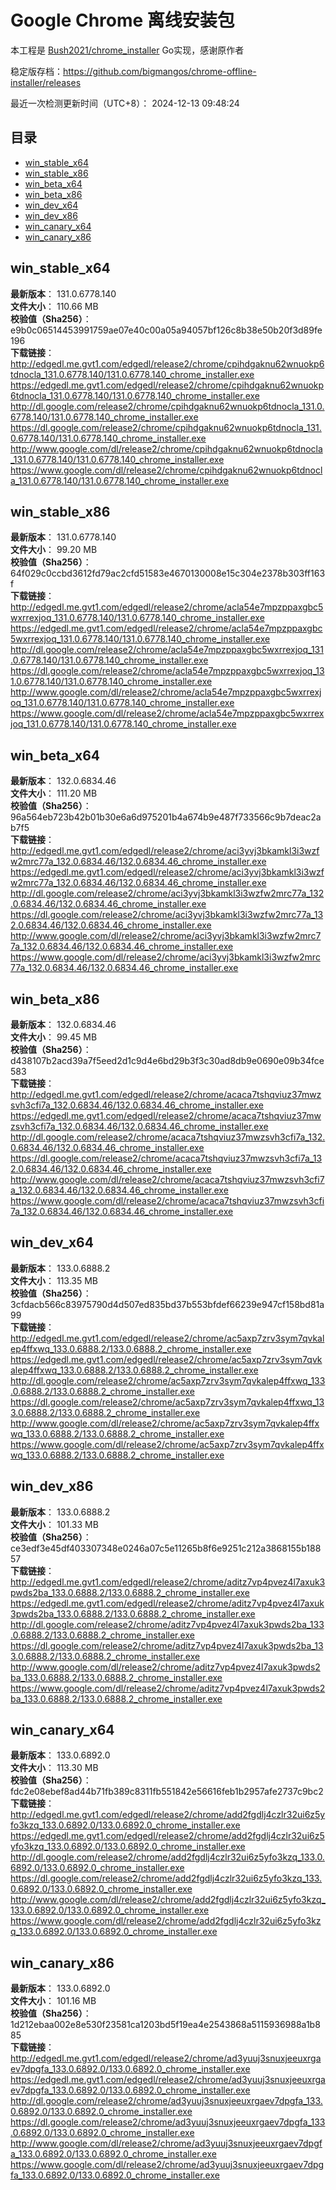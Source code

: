 # Google Chrome 离线安装包
本工程是 [Bush2021/chrome_installer](https://github.com/Bush2021/chrome_installer) Go实现，感谢原作者

稳定版存档：<https://github.com/bigmangos/chrome-offline-installer/releases>

最近一次检测更新时间（UTC+8）：
2024-12-13 09:48:24

## 目录
* [win_stable_x64](https://github.com/bigmangos/chrome-offline-installer?tab=readme-ov-file#win_stable_x64)
* [win_stable_x86](https://github.com/bigmangos/chrome-offline-installer?tab=readme-ov-file#win_stable_x86)
* [win_beta_x64](https://github.com/bigmangos/chrome-offline-installer?tab=readme-ov-file#win_beta_x64)
* [win_beta_x86](https://github.com/bigmangos/chrome-offline-installer?tab=readme-ov-file#win_beta_x86)
* [win_dev_x64](https://github.com/bigmangos/chrome-offline-installer?tab=readme-ov-file#win_dev_x64)
* [win_dev_x86](https://github.com/bigmangos/chrome-offline-installer?tab=readme-ov-file#win_dev_x86)
* [win_canary_x64](https://github.com/bigmangos/chrome-offline-installer?tab=readme-ov-file#win_canary_x64)
* [win_canary_x86](https://github.com/bigmangos/chrome-offline-installer?tab=readme-ov-file#win_canary_x86)

## win_stable_x64
**最新版本**： 131.0.6778.140  
**文件大小**： 110.66 MB  
**校验值（Sha256）**： e9b0c06514453991759ae07e40c00a05a94057bf126c8b38e50b20f3d89fe196  
**下载链接**：
http://edgedl.me.gvt1.com/edgedl/release2/chrome/cpihdgaknu62wnuokp6tdnocla_131.0.6778.140/131.0.6778.140_chrome_installer.exe
https://edgedl.me.gvt1.com/edgedl/release2/chrome/cpihdgaknu62wnuokp6tdnocla_131.0.6778.140/131.0.6778.140_chrome_installer.exe
http://dl.google.com/release2/chrome/cpihdgaknu62wnuokp6tdnocla_131.0.6778.140/131.0.6778.140_chrome_installer.exe
https://dl.google.com/release2/chrome/cpihdgaknu62wnuokp6tdnocla_131.0.6778.140/131.0.6778.140_chrome_installer.exe
http://www.google.com/dl/release2/chrome/cpihdgaknu62wnuokp6tdnocla_131.0.6778.140/131.0.6778.140_chrome_installer.exe
https://www.google.com/dl/release2/chrome/cpihdgaknu62wnuokp6tdnocla_131.0.6778.140/131.0.6778.140_chrome_installer.exe
## win_stable_x86
**最新版本**： 131.0.6778.140  
**文件大小**： 99.20 MB  
**校验值（Sha256）**： 64f029c0ccbd3612fd79ac2cfd51583e4670130008e15c304e2378b303ff163f  
**下载链接**：
http://edgedl.me.gvt1.com/edgedl/release2/chrome/acla54e7mpzppaxgbc5wxrrexjoq_131.0.6778.140/131.0.6778.140_chrome_installer.exe
https://edgedl.me.gvt1.com/edgedl/release2/chrome/acla54e7mpzppaxgbc5wxrrexjoq_131.0.6778.140/131.0.6778.140_chrome_installer.exe
http://dl.google.com/release2/chrome/acla54e7mpzppaxgbc5wxrrexjoq_131.0.6778.140/131.0.6778.140_chrome_installer.exe
https://dl.google.com/release2/chrome/acla54e7mpzppaxgbc5wxrrexjoq_131.0.6778.140/131.0.6778.140_chrome_installer.exe
http://www.google.com/dl/release2/chrome/acla54e7mpzppaxgbc5wxrrexjoq_131.0.6778.140/131.0.6778.140_chrome_installer.exe
https://www.google.com/dl/release2/chrome/acla54e7mpzppaxgbc5wxrrexjoq_131.0.6778.140/131.0.6778.140_chrome_installer.exe
## win_beta_x64
**最新版本**： 132.0.6834.46  
**文件大小**： 111.20 MB  
**校验值（Sha256）**： 96a564eb723b42b01b30e6a6d975201b4a674b9e487f733566c9b7deac2ab7f5  
**下载链接**：
http://edgedl.me.gvt1.com/edgedl/release2/chrome/aci3yvj3bkamkl3i3wzfw2mrc77a_132.0.6834.46/132.0.6834.46_chrome_installer.exe
https://edgedl.me.gvt1.com/edgedl/release2/chrome/aci3yvj3bkamkl3i3wzfw2mrc77a_132.0.6834.46/132.0.6834.46_chrome_installer.exe
http://dl.google.com/release2/chrome/aci3yvj3bkamkl3i3wzfw2mrc77a_132.0.6834.46/132.0.6834.46_chrome_installer.exe
https://dl.google.com/release2/chrome/aci3yvj3bkamkl3i3wzfw2mrc77a_132.0.6834.46/132.0.6834.46_chrome_installer.exe
http://www.google.com/dl/release2/chrome/aci3yvj3bkamkl3i3wzfw2mrc77a_132.0.6834.46/132.0.6834.46_chrome_installer.exe
https://www.google.com/dl/release2/chrome/aci3yvj3bkamkl3i3wzfw2mrc77a_132.0.6834.46/132.0.6834.46_chrome_installer.exe
## win_beta_x86
**最新版本**： 132.0.6834.46  
**文件大小**： 99.45 MB  
**校验值（Sha256）**： d438107b2acd39a7f5eed2d1c9d4e6bd29b3f3c30ad8db9e0690e09b34fce583  
**下载链接**：
http://edgedl.me.gvt1.com/edgedl/release2/chrome/acaca7tshqviuz37mwzsvh3cfi7a_132.0.6834.46/132.0.6834.46_chrome_installer.exe
https://edgedl.me.gvt1.com/edgedl/release2/chrome/acaca7tshqviuz37mwzsvh3cfi7a_132.0.6834.46/132.0.6834.46_chrome_installer.exe
http://dl.google.com/release2/chrome/acaca7tshqviuz37mwzsvh3cfi7a_132.0.6834.46/132.0.6834.46_chrome_installer.exe
https://dl.google.com/release2/chrome/acaca7tshqviuz37mwzsvh3cfi7a_132.0.6834.46/132.0.6834.46_chrome_installer.exe
http://www.google.com/dl/release2/chrome/acaca7tshqviuz37mwzsvh3cfi7a_132.0.6834.46/132.0.6834.46_chrome_installer.exe
https://www.google.com/dl/release2/chrome/acaca7tshqviuz37mwzsvh3cfi7a_132.0.6834.46/132.0.6834.46_chrome_installer.exe
## win_dev_x64
**最新版本**： 133.0.6888.2  
**文件大小**： 113.35 MB  
**校验值（Sha256）**： 3cfdacb566c83975790d4d507ed835bd37b553bfdef66239e947cf158bd81a99  
**下载链接**：
http://edgedl.me.gvt1.com/edgedl/release2/chrome/ac5axp7zrv3sym7qvkalep4ffxwq_133.0.6888.2/133.0.6888.2_chrome_installer.exe
https://edgedl.me.gvt1.com/edgedl/release2/chrome/ac5axp7zrv3sym7qvkalep4ffxwq_133.0.6888.2/133.0.6888.2_chrome_installer.exe
http://dl.google.com/release2/chrome/ac5axp7zrv3sym7qvkalep4ffxwq_133.0.6888.2/133.0.6888.2_chrome_installer.exe
https://dl.google.com/release2/chrome/ac5axp7zrv3sym7qvkalep4ffxwq_133.0.6888.2/133.0.6888.2_chrome_installer.exe
http://www.google.com/dl/release2/chrome/ac5axp7zrv3sym7qvkalep4ffxwq_133.0.6888.2/133.0.6888.2_chrome_installer.exe
https://www.google.com/dl/release2/chrome/ac5axp7zrv3sym7qvkalep4ffxwq_133.0.6888.2/133.0.6888.2_chrome_installer.exe
## win_dev_x86
**最新版本**： 133.0.6888.2  
**文件大小**： 101.33 MB  
**校验值（Sha256）**： ce3edf3e45df403307348e0246a07c5e11265b8f6e9251c212a3868155b18857  
**下载链接**：
http://edgedl.me.gvt1.com/edgedl/release2/chrome/aditz7vp4pvez4l7axuk3pwds2ba_133.0.6888.2/133.0.6888.2_chrome_installer.exe
https://edgedl.me.gvt1.com/edgedl/release2/chrome/aditz7vp4pvez4l7axuk3pwds2ba_133.0.6888.2/133.0.6888.2_chrome_installer.exe
http://dl.google.com/release2/chrome/aditz7vp4pvez4l7axuk3pwds2ba_133.0.6888.2/133.0.6888.2_chrome_installer.exe
https://dl.google.com/release2/chrome/aditz7vp4pvez4l7axuk3pwds2ba_133.0.6888.2/133.0.6888.2_chrome_installer.exe
http://www.google.com/dl/release2/chrome/aditz7vp4pvez4l7axuk3pwds2ba_133.0.6888.2/133.0.6888.2_chrome_installer.exe
https://www.google.com/dl/release2/chrome/aditz7vp4pvez4l7axuk3pwds2ba_133.0.6888.2/133.0.6888.2_chrome_installer.exe
## win_canary_x64
**最新版本**： 133.0.6892.0  
**文件大小**： 113.30 MB  
**校验值（Sha256）**： fdc2e08ebef8ad44b71fb389c8311fb551842e56616feb1b2957afe2737c9bc2  
**下载链接**：
http://edgedl.me.gvt1.com/edgedl/release2/chrome/add2fgdlj4czlr32ui6z5yfo3kzq_133.0.6892.0/133.0.6892.0_chrome_installer.exe
https://edgedl.me.gvt1.com/edgedl/release2/chrome/add2fgdlj4czlr32ui6z5yfo3kzq_133.0.6892.0/133.0.6892.0_chrome_installer.exe
http://dl.google.com/release2/chrome/add2fgdlj4czlr32ui6z5yfo3kzq_133.0.6892.0/133.0.6892.0_chrome_installer.exe
https://dl.google.com/release2/chrome/add2fgdlj4czlr32ui6z5yfo3kzq_133.0.6892.0/133.0.6892.0_chrome_installer.exe
http://www.google.com/dl/release2/chrome/add2fgdlj4czlr32ui6z5yfo3kzq_133.0.6892.0/133.0.6892.0_chrome_installer.exe
https://www.google.com/dl/release2/chrome/add2fgdlj4czlr32ui6z5yfo3kzq_133.0.6892.0/133.0.6892.0_chrome_installer.exe
## win_canary_x86
**最新版本**： 133.0.6892.0  
**文件大小**： 101.16 MB  
**校验值（Sha256）**： 1d212ebaa002e8e530f23581ca1203bd5f19ea4e2543868a5115936988a1b885  
**下载链接**：
http://edgedl.me.gvt1.com/edgedl/release2/chrome/ad3yuuj3snuxjeeuxrgaev7dpgfa_133.0.6892.0/133.0.6892.0_chrome_installer.exe
https://edgedl.me.gvt1.com/edgedl/release2/chrome/ad3yuuj3snuxjeeuxrgaev7dpgfa_133.0.6892.0/133.0.6892.0_chrome_installer.exe
http://dl.google.com/release2/chrome/ad3yuuj3snuxjeeuxrgaev7dpgfa_133.0.6892.0/133.0.6892.0_chrome_installer.exe
https://dl.google.com/release2/chrome/ad3yuuj3snuxjeeuxrgaev7dpgfa_133.0.6892.0/133.0.6892.0_chrome_installer.exe
http://www.google.com/dl/release2/chrome/ad3yuuj3snuxjeeuxrgaev7dpgfa_133.0.6892.0/133.0.6892.0_chrome_installer.exe
https://www.google.com/dl/release2/chrome/ad3yuuj3snuxjeeuxrgaev7dpgfa_133.0.6892.0/133.0.6892.0_chrome_installer.exe
